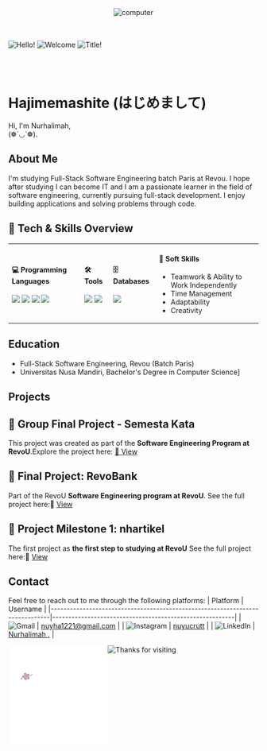 <div align="center" >
  <img alt="computer" width="1000px" src="Untitled design.gif">
</div> <br><br>

![Hello!](https://readme-typing-svg.demolab.com?font=Fira+Code&size=50&pause=500&color=8D750&vCenter=true&random=false&width=700&height=80&lines=Hello+I'm+Nuy!)
![Welcome](https://readme-typing-svg.demolab.com?font=Fira+Code&size=80&pause=500&color=820790&vCenter=true&random=false&width=350&height=80&lines=Welcome)
![Title!](https://readme-typing-svg.demolab.com?font=Fira+Code&size=30&pause=500&color=8D750&vCenter=true&random=false&width=700&height=80&lines=Junior+Full-Stack+Software+Engineering!)





<br><br>
<h1 align="left">Hajimemashite (はじめまして)</h1>

Hi, I'm Nurhalimah,  <br> (❁´◡`❁).
<br>

## About Me
I'm studying Full-Stack Software Engineering batch Paris at Revou. I hope after studying I can become IT and I am a passionate learner in the field of software engineering, currently pursuing full-stack development. I enjoy building applications and solving problems through code.

## 🧠 Tech & Skills Overview

<table>
  <tr>
    <td>
      <h4>💻 Programming Languages</h4>
      <p align="left">
        <img src="https://img.shields.io/badge/HTML5-E34F26?style=for-the-badge&logo=html5&logoColor=white" />
        <img src="https://img.shields.io/badge/CSS3-1572B6?style=for-the-badge&logo=css3&logoColor=white" />
        <img src="https://img.shields.io/badge/React.js-61DAFB?style=for-the-badge&logo=react&logoColor=black" />
        <img src="https://img.shields.io/badge/Python-3776AB?style=for-the-badge&logo=python&logoColor=white" />
      </p>
    </td>
    <td>
      <h4>🛠️ Tools</h4>
      <p align="left">
        <img src="https://img.shields.io/badge/Git-F05032?style=for-the-badge&logo=git&logoColor=white" />
        <img src="https://img.shields.io/badge/VS%20Code-0078D4?style=for-the-badge&logo=visual-studio-code&logoColor=white" />
      </p>
    </td>
    <td>
      <h4>🗄️ Databases</h4>
      <p align="left">
        <img src="https://img.shields.io/badge/MySQL-4479A1?style=for-the-badge&logo=mysql&logoColor=white" />
      </p>
    </td>
    <td>
      <h4>🤝 Soft Skills</h4>
      <ul>
        <li>Teamwork & Ability to Work Independently</li>
        <li>Time Management</li>
        <li>Adaptability</li>
        <li>Creativity</li>
      </ul>
    </td>
  </tr>
</table>

## Education
- Full-Stack Software Engineering, Revou (Batch Paris)
- Universitas Nusa Mandiri, Bachelor's Degree in Computer Science]


## Projects
## 📂 Group Final Project - Semesta Kata
This project was created as part of the **Software Engineering Program at RevoU**.Explore the project here: [🔗 View ](https://drive.google.com/file/d/15QxDIf0uOh-V-vT0suLzw5R73Y_vd0vO/view?usp=sharing)
## 📂 Final Project: RevoBank
Part of the RevoU **Software Engineering program at RevoU**.
See the full project here:🔗 [View](https://github.com/nuyucrutt/RevoBank)
## 📂 Project Milestone 1: nhartikel
The first project as **the first step to studying at RevoU**
See the full project here:🔗 [View](https://nhartikel.my.id/)

## Contact
Feel free to reach out to me through the following platforms:
| Platform                                                                     | Username                                                |
|------------------------------------------------------------------------------|---------------------------------------------------------|
| ![Gmail](https://img.shields.io/badge/Gmail-D14836?logo=gmail&logoColor=white) | [nuyha1221@gmail.com](mailto:nuyha1221@gmail.com) |
| ![Instagram](https://img.shields.io/badge/Instagram-E4405F?logo=instagram&logoColor=white) | [nuyucrutt](https://www.instagram.com/nuyucrutt/)      |
| ![LinkedIn](https://img.shields.io/badge/LinkedIn-0077B5?logo=linkedin&logoColor=white)  | [Nurhalimah .](https://www.linkedin.com/in/nurhalimah-9304521b0/)        |


<img alt="Logo" width="200px" align="left" src="NH-unscreen.gif" >

<img height="90px" color="B7A3E3" alt="Thanks for visiting" width="800px" src="https://raw.githubusercontent.com/BrunnerLivio/brunnerlivio/master/images/marquee.svg" /> <br />

